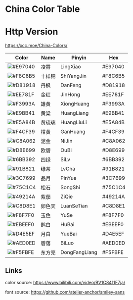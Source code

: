   <!-- ['#E97040', '凌霄', 'LingXiao', ""],
  ['#F8C6B5', '十样锦', 'ShiYangJin'],
  ['#D81918', '丹枫', 'DanFeng'],
  ['#EE781F', '金红', 'JinHong'],
  ['#F3993A', '雄黄', 'XiongHuang'],
  ['#E9BB41', '黄粱', 'HuangLiang'],
  ['#E5A84B', '黄琉璃', 'HuangLiuLi'],
  ['#F4CF39', '柑黄', 'GanHuang'],
  ['#C8A062', '泥金', 'NiJin'],
  ['#D8E699', '欧碧', 'OuBi'],
  ['#6BB392', '四绿', 'SiLv'],
  ['#91B821', '绿茶', 'LvCha'],
  ['#3C7699', '品月', 'PinYue'],
  ['#75C1C4', '松石', 'SongShi'],
  ['#49214A', '紫茄', 'ZiQie'],
  ['#C8D8E1', '卵色天', 'LuanSeTian'],
  ['#F8F7F0', '玉色', 'YuSe'],
  ['#EBEEF0', '鹄白', 'HuBai'],
  ['#D4E5EF', '月白', 'YueBai'],
  ['#AED0ED', '碧落', 'BiLuo'],
  ['#F5FBFE', '东方亮', 'DongFangLiang'], -->


# China Color Table
# Http Version
https://xcc.moe/China-Colors/

| Color | Name | Pinyin | Hex |
| --- | --- | --- | --- |
| ![#E97040](https://via.placeholder.com/15/E97040/000000?text=+) | 凌霄 | LingXiao | #E97040 |
| ![#F8C6B5](https://via.placeholder.com/15/F8C6B5/000000?text=+) | 十样锦 | ShiYangJin | #F8C6B5 |
| ![#D81918](https://via.placeholder.com/15/D81918/000000?text=+) | 丹枫 | DanFeng | #D81918 |
| ![#EE781F](https://via.placeholder.com/15/EE781F/000000?text=+) | 金红 | JinHong | #EE781F |
| ![#F3993A](https://via.placeholder.com/15/F3993A/000000?text=+) | 雄黄 | XiongHuang | #F3993A |
| ![#E9BB41](https://via.placeholder.com/15/E9BB41/000000?text=+) | 黄粱 | HuangLiang | #E9BB41 |
| ![#E5A84B](https://via.placeholder.com/15/E5A84B/000000?text=+) | 黄琉璃 | HuangLiuLi | #E5A84B |
| ![#F4CF39](https://via.placeholder.com/15/F4CF39/000000?text=+) | 柑黄 | GanHuang | #F4CF39 |
| ![#C8A062](https://via.placeholder.com/15/C8A062/000000?text=+) | 泥金 | NiJin | #C8A062 |
| ![#D8E699](https://via.placeholder.com/15/D8E699/000000?text=+) | 欧碧 | OuBi | #D8E699 |
| ![#6BB392](https://via.placeholder.com/15/6BB392/000000?text=+) | 四绿 | SiLv | #6BB392 |
| ![#91B821](https://via.placeholder.com/15/91B821/000000?text=+) | 绿茶 | LvCha | #91B821 |
| ![#3C7699](https://via.placeholder.com/15/3C7699/000000?text=+) | 品月 | PinYue | #3C7699 |
| ![#75C1C4](https://via.placeholder.com/15/75C1C4/000000?text=+) | 松石 | SongShi | #75C1C4 |
| ![#49214A](https://via.placeholder.com/15/49214A/000000?text=+) | 紫茄 | ZiQie | #49214A |
| ![#C8D8E1](https://via.placeholder.com/15/C8D8E1/000000?text=+) | 卵色天 | LuanSeTian | #C8D8E1 |
| ![#F8F7F0](https://via.placeholder.com/15/F8F7F0/000000?text=+) | 玉色 | YuSe | #F8F7F0 |
| ![#EBEEF0](https://via.placeholder.com/15/EBEEF0/000000?text=+) | 鹄白 | HuBai | #EBEEF0 |
| ![#D4E5EF](https://via.placeholder.com/15/D4E5EF/000000?text=+) | 月白 | YueBai | #D4E5EF |
| ![#AED0ED](https://via.placeholder.com/15/AED0ED/000000?text=+) | 碧落 | BiLuo | #AED0ED |
| ![#F5FBFE](https://via.placeholder.com/15/F5FBFE/000000?text=+) | 东方亮 | DongFangLiang | #F5FBFE |


## Links
color source: https://www.bilibili.com/video/BV1C8411F7ja/


font source: https://github.com/atelier-anchor/smiley-sans